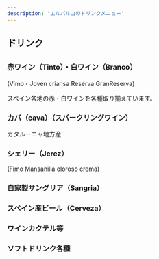 ```yaml
---
description: 'エルバルコのドリンクメニュー'
---
```

  <div class="mv__drink mv__content">
    <h2 class="mv__content--heading">ドリンク</h2>
  </div>

  <section class="drink">
    <div class="drink--inner fadein">
      <h2 class="drink__heading1"></h2>
      <div class="drink__list--wrap">
        <div class="drink__list--area">
          <div class="drink__list">
            <h3 class="drink__list--heading1">赤ワイン（Tinto）・白ワイン（Branco）</h3>
            <div class="drink__list--box">
              <p class="drink__list--name">(Vimo・Joven criansa Reserva GranReserva)</p>
            </div>
            <div class="drink__list--box">
              <p class="drink__list--name">スペイン各地の赤・白ワインを各種取り揃えています。</p>
            </div>
          </div>
          <div class="drink__list">
            <h3 class="drink__list--heading1">カバ（cava）（スパークリングワイン）</h3>
            <div class="drink__list--box">
              <p class="drink__list--name">カタルーニャ地方産</p>
            </div>
          </div>
          <div class="drink__list">
            <h3 class="drink__list--heading1">シェリー（Jerez）</h3>
            <div class="drink__list--box">
              <p class="drink__list--name">(Fimo Mansanilla oloroso crema)</p>
            </div>
          </div>
          <div class="drink__list">
            <h3 class="drink__list--heading1">自家製サングリア（Sangria）</h3>
          </div>
          <div class="drink__list">
            <h3 class="drink__list--heading1">スペイン産ビール（Cerveza）</h3>
          </div>
          <div class="drink__list">
            <h3 class="drink__list--heading1">ワインカクテル等</h3>
          </div>
          <div class="drink__list">
            <h3 class="drink__list--heading1">ソフトドリンク各種</h3>
          </div>
        </div>
      </div>
    </section>